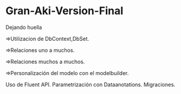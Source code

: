 # Gran-Aki-Version-Final
Dejando huella


=>Utilizacion de DbContext,DbSet.

=>Relaciones uno a muchos.


=>Relaciones muchos a muchos.


=>Personalización del modelo con el modelbuilder.


Uso de Fluent API.
Parametrización con Dataanotations.
Migraciones.
